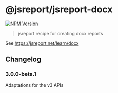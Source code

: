 # @jsreport/jsreport-docx
[![NPM Version](http://img.shields.io/npm/v/@jsreport/jsreport-docx.svg?style=flat-square)](https://npmjs.com/package/@jsreport/jsreport-docx)

> jsreport recipe for creating docx reports

See https://jsreport.net/learn/docx

## Changelog

### 3.0.0-beta.1

Adaptations for the v3 APIs